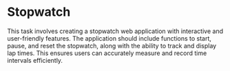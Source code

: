 # Stopwatch
This task involves creating a stopwatch web application with interactive and user-friendly features. The application should include functions to start, pause, and reset the stopwatch, along with the ability to track and display lap times. This ensures users can accurately measure and record time intervals efficiently.
